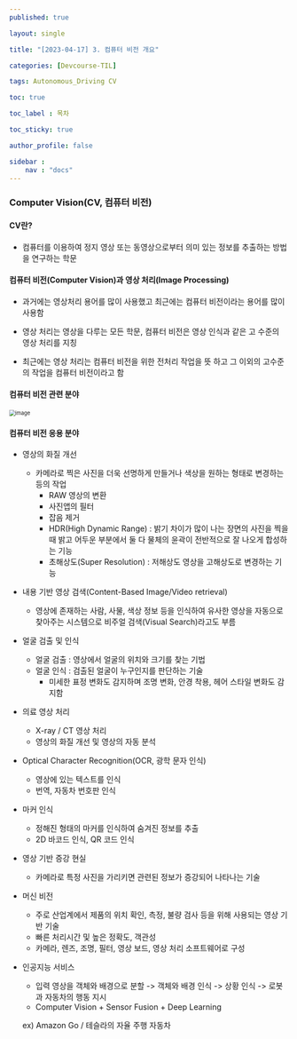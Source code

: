 ```yaml
---
published: true

layout: single

title: "[2023-04-17] 3. 컴퓨터 비전 개요"

categories: [Devcourse-TIL]

tags: Autonomous_Driving CV

toc: true

toc_label : 목차

toc_sticky: true

author_profile: false

sidebar :
    nav : "docs"
---
```


### Computer Vision(CV, 컴퓨터 비전)



#### CV란?

- 컴퓨터를 이용하여 정지 영상 또는 동영상으로부터 의미 있는 정보를 추출하는 방법을 연구하는 학문



#### 컴퓨터 비전(Computer Vision)과 영상 처리(Image Processing)

- 과거에는 영상처리 용어를 많이 사용했고 최근에는 컴퓨터 비전이라는 용어를 많이 사용함

- 영상 처리는 영상을 다루는 모든 학문, 컴퓨터 비전은 영상 인식과 같은 고 수준의 영상 처리를 지칭
- 최근에는 영상 처리는 컴퓨터 비전을 위한 전처리 작업을 뜻 하고 그 이외의 고수준의 작업을 컴퓨터 비전이라고 함



#### 컴퓨터 비전 관련 분야

<img src="https://user-images.githubusercontent.com/116723552/232592038-8861fefb-9ea0-415a-99df-e031c0796324.png" alt="image" style="zoom:67%;" />



#### 컴퓨터 비전 응용 분야

- 영상의 화질 개선
  - 카메라로 찍은 사진을 더욱 선명하게 만들거나 색상을 원하는 형태로 변경하는 등의 작업
    - RAW 영상의 변환
    - 사진앱의 필터
    - 잡음 제거
    - HDR(High Dynamic Range) : 밝기 차이가 많이 나는 장면의 사진을 찍을 때 밝고 어두운 부분에서 둘 다 물체의 윤곽이 전반적으로 잘 나오게 합성하는 기능
    - 초해상도(Super Resolution) : 저해상도 영상을 고해상도로 변경하는 기능



- 내용 기반 영상 검색(Content-Based Image/Video retrieval)
  - 영상에 존재하는 사람, 사물, 색상 정보 등을 인식하여 유사한 영상을 자동으로 찾아주는 시스템으로 비주얼 검색(Visual Search)라고도 부름



- 얼굴 검출 및 인식
  - 얼굴 검출 : 영상에서 얼굴의 위치와 크기를 찾는 기법
  - 얼굴 인식 : 검출된 얼굴이 누구인지를 판단하는 기술
    - 미세한 표정 변화도 감지하며 조명 변화, 안경 착용, 헤어 스타일 변화도 감지함



- 의료 영상 처리
  - X-ray / CT 영상 처리
  - 영상의 화질 개선 및 영상의 자동 분석



- Optical Character Recognition(OCR, 광학 문자 인식)
  - 영상에 있는 텍스트를 인식
  - 번역, 자동차 번호판 인식



- 마커 인식
  - 정해진 형태의 마커를 인식하여 숨겨진 정보를 추출
  - 2D 바코드 인식, QR 코드 인식



- 영상 기반 증강 현실
  - 카메라로 특정 사진을 가리키면 관련된 정보가 증강되어 나타나는 기술



- 머신 비전
  - 주로 산업계에서 제품의 위치 확인, 측정, 불량 검사 등을 위해 사용되는 영상 기반 기술
  - 빠른 처리시간 및 높은 정확도, 객관성
  - 카메라, 렌즈, 조명, 필터, 영상 보드, 영상 처리 소프트웨어로 구성



- 인공지능 서비스

  - 입력 영상을 객체와 배경으로 분할 -> 객체와 배경 인식 -> 상황 인식 -> 로봇과 자동차의 행동 지시
  - Computer Vision + Sensor Fusion + Deep Learning

  ex) Amazon Go / 테슬라의 자율 주행 자동차
